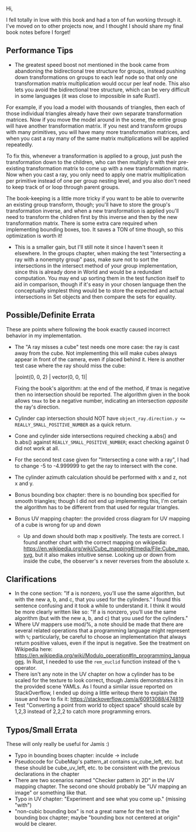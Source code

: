 Hi,

I fell totally in love with this book and had a ton of fun working through it. I've moved on to other projects now, and I thought I should share my final book notes before I forget!

## Performance Tips

- The greatest speed boost not mentioned in the book came from abandoning the bidirectional tree structure for groups, instead pushing down transformations on groups to each leaf node so that only one transformation matrix multiplication would occur per leaf node. This also lets you avoid the bidirectional tree structure, which can be very difficult in some languages (it was close to impossible in safe Rust!).

For example, if you load a model with thousands of triangles, then each of those individual triangles already have their own separate transformation matrices. Now if you move the model around in the scene, the entire group will have another transformation matrix. If you nest and transform groups with many primitives, you will have many more transformation matrices, and when you cast a ray many of the same matrix multiplications will be applied repeatedly.

To fix this, whenever a transformation is applied to a group, just push the transformation down to the children, who can then multiply it with their pre-existing transformation matrix to come up with a new transformation matrix. Now when you cast a ray, you only need to apply one matrix multiplication per primitive instead of one per group nesting level, and you also don't need to keep track of or loop through parent groups.

The book-keeping is a little more tricky if you want to be able to overwrite an existing group transform, though; you'll have to store the group's transformation inverse, and when a new transformation is applied you'll need to transform the children first by this inverse and then by the new transformation matrix. There is some extra care required when implementing bounding boxes, too. It saves a TON of time though, so this optimization is worth it!


- This is a smaller gain, but I'll still note it since I haven't seen it elsewhere. In the groups chapter, when making the test "Intersecting a ray with a nonempty group" pass, make sure not to sort the intersections in the intersect method of your group implementation, since this is already done in World and would be a redundant computation. You may end up sorting them in the test function itself to aid in comparison, though if it's easy in your chosen language then the conceptually simplest thing would be to store the expected and actual intersections in Set objects and then compare the sets for equality.

## Possible/Definite Errata

These are points where following the book exactly caused incorrect behavior in my implementation.

-   The "A ray misses a cube" test needs one more case: the ray is cast away from the cube. Not implementing this will make cubes always appear in front of the camera, even if placed behind it. Here is another test case where the ray should miss the cube:

    |point(0, 0, 2) | vector(0, 0, 1)|

    Fixing the book's algorithm: at the end of the method, if tmax is negative then no intersection should be reported. The algorithm given in the book allows `tmax` to be a negative number, indicating an intersection _opposite_ the ray's direction.
-   Cylinder cap intersection should NOT have `object_ray.direction.y <= REALLY_SMALL_POSITIVE_NUMBER` as a quick return.
-   Cone and cylinder side intersections required checking a.abs() and b.abs() against `REALLY_SMALL_POSITIVE_NUMBER`; exact checking against 0 did not work at all.
- For the second test case given for "Intersecting a cone with a ray", I had to change -5 to -4.999999 to get the ray to intersect with the cone.
-   The cylinder azimuth calculation should be performed with x and z, not x and y.
-   Bonus bounding box chapter: there is no bounding box specified for smooth triangles; though I did not end up implementing this, I'm certain the algorithm has to be different from that used for regular triangles.
-  Bonus UV mapping chapter: the provided cross diagram for UV mapping of a cube is wrong for up and down
    *   Up and down should both map x positively. The tests are correct. I found another chart with the correct mapping on wikipedia: https://en.wikipedia.org/wiki/Cube_mapping#/media/File:Cube_map.svg, but it also makes intuitive sense. Looking up or down from inside the cube, the observer's x never reverses from the absolute x.

## Clarifications

- In the cone section: "If a is nonzero, you’ll use the same algorithm, but with the new a, b, and c, that you used for the cylinders." I found this sentence confusing and it took a while to understand it. I think it would be more clearly written like so: "If a is nonzero, you’ll use the same algorithm (but with the new a, b, and c) that you used for the cylinders."
-   Where UV mappers use mod/%, a note should be made that there are several related operations that a programming language might represent with `%`; particularly, be careful to choose an implementation that always return positive values, even if the input is negative. See the treatment on Wikipedia here: https://en.wikipedia.org/wiki/Modulo_operation#In_programming_languages. In Rust, I needed to use the `rem_euclid` function instead of the `%` operator.
-   There isn't any note in the UV chapter on how a cylinder has to be scaled for the texture to look correct, though Jamis demonstrates it in the provided scene YAMLs. As I found a similar issue reported on StackOverflow, I ended up doing a little writeup there to explain the issue and how to fix it: https://stackoverflow.com/a/60913088/474819
-   Test "Converting a point from world to object space" should scale by 1,2,3 instead of 2,2,2 to catch more programming errors.

## Typos/Small Errata

These will only really be useful for Jamis :)

- Typo in bounding boxes chapter: inculde -> include
-   Pseudocode for CubeMap's pattern_at contains uv_cube_left, etc. but these should be cube_uv_left, etc. to be consistent with the previous declarations in the chapter
-   There are two scenarios named "Checker pattern in 2D" in the UV mapping chapter. The second one should probably be "UV mapping an image" or something like that.
-   Typo in UV chapter: "Experiment and see what you come up." (missing "with")
-   "non-cubic bounding box" is not a great name for the test in the bounding box chapter; maybe "bounding box not centered at origin" would be clearer.

